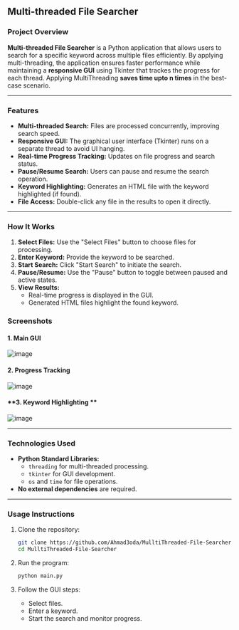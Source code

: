 ## **Multi-threaded File Searcher**

### **Project Overview**
**Multi-threaded File Searcher** is a Python application that allows users to search for a specific keyword across multiple files efficiently. By applying multi-threading, the application ensures faster performance while maintaining a **responsive GUI** using Tkinter that trackes the progress for each thread.
Applying MultiThreading **saves time upto n times** in the best-case scenario.

---

### **Features**
- **Multi-threaded Search:** Files are processed concurrently, improving search speed.
- **Responsive GUI:** The graphical user interface (Tkinter) runs on a separate thread to avoid UI hanging.
- **Real-time Progress Tracking:** Updates on file progress and search status.
- **Pause/Resume Search:** Users can pause and resume the search operation.
- **Keyword Highlighting:** Generates an HTML file with the keyword highlighted (if found).
- **File Access:** Double-click any file in the results to open it directly.

---

### **How It Works**

1. **Select Files:** Use the "Select Files" button to choose files for processing.
2. **Enter Keyword:** Provide the keyword to be searched.
3. **Start Search:** Click "Start Search" to initiate the search.
4. **Pause/Resume:** Use the "Pause" button to toggle between paused and active states.
5. **View Results:** 
   - Real-time progress is displayed in the GUI.
   - Generated HTML files highlight the found keyword.
     
### **Screenshots**

#### **1. Main GUI**
![image](https://github.com/user-attachments/assets/6a26213d-0424-4251-b135-7f3a39357b3a)

#### **2. Progress Tracking**
![image](https://github.com/user-attachments/assets/4db9a470-db80-477a-836f-520bc906b086)

#### **3. Keyword Highlighting **
![image](https://github.com/user-attachments/assets/2f91d7f1-cd9a-4fb5-86a4-fdb2d352a866)

---

### **Technologies Used**
- **Python Standard Libraries:**
  - `threading` for multi-threaded processing.
  - `tkinter` for GUI development.
  - `os` and `time` for file operations.
- **No external dependencies** are required.

---

### **Usage Instructions**

1. Clone the repository:
   ```bash
   git clone https://github.com/Ahmad3oda/MulltiThreaded-File-Searcher.git
   cd MulltiThreaded-File-Searcher
   ```

2. Run the program:
   ```bash
   python main.py
   ```

3. Follow the GUI steps:
   - Select files.
   - Enter a keyword.
   - Start the search and monitor progress.




